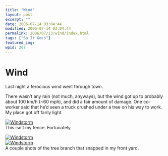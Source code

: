 ```yaml
---
title: "Wind"
layout: post
excerpt: ""
date: 2006-07-14 03:04:44
modified: 2006-07-14 03:04:44
permalink: 2006/07/13/wind/index.html
tags: ["So It Goes"]
featured_img: 
wpid: 267
---
```


# Wind

Last night a ferocious wind went through town.

There wasn’t any rain (not much, anyways), but the wind got up to probably about 100 km/h (~60 mph), and did a fair amount of damage. One co-worker said that he’d seen a truck crushed under a tree on his way to work. My place got off fairly light.

[![Windstorm](http://static.flickr.com/67/188749035_899257163b_m.jpg)](http://www.flickr.com/photos/pj/188749035)  
This isn’t my fence. Fortunately.

[![Windstorm](http://static.flickr.com/74/188739064_33b1c87f3d_m.jpg)](http://www.flickr.com/photos/pj/188739064)  
[![Windstorm](http://static.flickr.com/49/188739016_bb5e792c6f_m.jpg)](http://www.flickr.com/photos/pj/188739016)  
A couple shots of the tree branch that snapped in my front yard.
